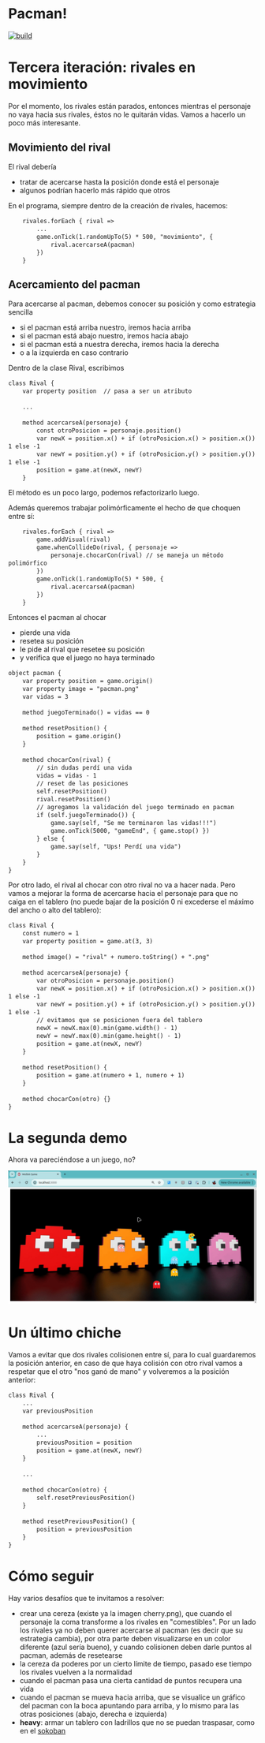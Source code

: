 # Pacman!

[![build](https://github.com/wollok/pacmanBasicGame/actions/workflows/ci.yml/badge.svg?branch=03-movimiento)](https://github.com/wollok/pacmanBasicGame/actions/workflows/ci.yml)

# Tercera iteración: rivales en movimiento

Por el momento, los rivales están parados, entonces mientras el personaje no vaya hacia sus rivales, éstos no le quitarán vidas. Vamos a hacerlo un poco más interesante.

## Movimiento del rival

El rival debería 

- tratar de acercarse hasta la posición donde está el personaje
- algunos podrían hacerlo más rápido que otros

En el programa, siempre dentro de la creación de rivales, hacemos:

```wollok
	rivales.forEach { rival => 
        ...
		game.onTick(1.randomUpTo(5) * 500, "movimiento", {
			rival.acercarseA(pacman)
		})
	}
```

## Acercamiento del pacman

Para acercarse al pacman, debemos conocer su posición y como estrategia sencilla

- si el pacman está arriba nuestro, iremos hacia arriba
- si el pacman está abajo nuestro, iremos hacia abajo
- si el pacman está a nuestra derecha, iremos hacia la derecha
- o a la izquierda en caso contrario

Dentro de la clase Rival, escribimos

```wollok
class Rival {
	var property position  // pasa a ser un atributo

   	...

	method acercarseA(personaje) {
		const otroPosicion = personaje.position()
		var newX = position.x() + if (otroPosicion.x() > position.x()) 1 else -1
		var newY = position.y() + if (otroPosicion.y() > position.y()) 1 else -1
		position = game.at(newX, newY)
	}
```

El método es un poco largo, podemos refactorizarlo luego.

Además queremos trabajar polimórficamente el hecho de que choquen entre sí:

```wollok
	rivales.forEach { rival => 
		game.addVisual(rival)
		game.whenCollideDo(rival, { personaje =>
			personaje.chocarCon(rival) // se maneja un método polimórfico
		})
		game.onTick(1.randomUpTo(5) * 500, {
			rival.acercarseA(pacman)
		})
	}
```

Entonces el pacman al chocar

- pierde una vida
- resetea su posición
- le pide al rival que resetee su posición
- y verifica que el juego no haya terminado

```wollok
object pacman {
	var property position = game.origin()
	var property image = "pacman.png"
	var vidas = 3

	method juegoTerminado() = vidas == 0
	
	method resetPosition() {
		position = game.origin()
	}
	
	method chocarCon(rival) {
		// sin dudas perdí una vida
		vidas = vidas - 1
		// reset de las posiciones
		self.resetPosition()
		rival.resetPosition()
		// agregamos la validación del juego terminado en pacman
		if (self.juegoTerminado()) {
			game.say(self, "Se me terminaron las vidas!!!")
			game.onTick(5000, "gameEnd", { game.stop() })
		} else {
			game.say(self, "Ups! Perdí una vida")
		}
	}
}
```

Por otro lado, el rival al chocar con otro rival no va a hacer nada. Pero vamos a mejorar la forma de acercarse hacia el personaje para que no caiga en el tablero (no puede bajar de la posición 0 ni excederse el máximo del ancho o alto del tablero):

```wollok
class Rival {
	const numero = 1
	var property position = game.at(3, 3)
	
	method image() = "rival" + numero.toString() + ".png"

	method acercarseA(personaje) {
		var otroPosicion = personaje.position()
		var newX = position.x() + if (otroPosicion.x() > position.x()) 1 else -1
		var newY = position.y() + if (otroPosicion.y() > position.y()) 1 else -1
		// evitamos que se posicionen fuera del tablero
		newX = newX.max(0).min(game.width() - 1)
		newY = newY.max(0).min(game.height() - 1)
		position = game.at(newX, newY)
	}
	
	method resetPosition() {
		position = game.at(numero + 1, numero + 1)
	}
	
	method chocarCon(otro) {}
}
```

# La segunda demo

Ahora va pareciéndose a un juego, no?

![demo](videos/demo3.gif)

# Un último chiche

Vamos a evitar que dos rivales colisionen entre sí, para lo cual guardaremos la posición anterior, en caso de que haya colisión con otro rival vamos a respetar que el otro "nos ganó de mano" y volveremos a la posición anterior:

```wollok
class Rival {
    ...
	var previousPosition

	method acercarseA(personaje) {
        ...
		previousPosition = position
		position = game.at(newX, newY)
	}
	
    ...
	
	method chocarCon(otro) {
		self.resetPreviousPosition()
	}
	
	method resetPreviousPosition() {
		position = previousPosition 
	}
}
```

# Cómo seguir

Hay varios desafíos que te invitamos a resolver:

- crear una cereza (existe ya la imagen cherry.png), que cuando el personaje la coma transforme a los rivales en "comestibles". Por un lado los rivales ya no deben querer acercarse al pacman (es decir que su estrategia cambia), por otra parte deben visualizarse en un color diferente (azul sería bueno), y cuando colisionen deben darle puntos al pacman, además de resetearse
- la cereza da poderes por un cierto límite de tiempo, pasado ese tiempo los rivales vuelven a la normalidad
- cuando el pacman pasa una cierta cantidad de puntos recupera una vida
- cuando el pacman se mueva hacia arriba, que se visualice un gráfico del pacman con la boca apuntando para arriba, y lo mismo para las otras posiciones (abajo, derecha e izquierda)
- **heavy**: armar un tablero con ladrillos que no se puedan traspasar, como en el [sokoban](https://github.com/wollok/sokobanGame)
